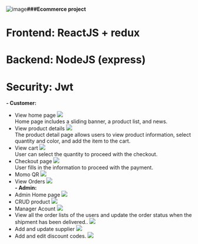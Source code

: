 ![image](https://github.com/user-attachments/assets/ed89f4d6-c406-4dc5-94cd-b28f5a8fe200)﻿**###Ecommerce project**
# Frontend: ReactJS + redux
# Backend: NodeJS (express)
# Security: Jwt
**- Customer:**
<br>
+ View home page
  <img src="https://github.com/user-attachments/assets/471a9b00-c610-41ed-84ba-24ab007c0193"/>
  <br>
  Home page includes a sliding banner, a product list, and news.
+ View product details
  <img src="https://github.com/user-attachments/assets/f41f2d63-ad52-4dc6-a639-81d1f0655170"/>
  <br>
  The product detail page allows users to view product information, select quantity and color, and add the item to the cart.
+ View cart
  <img src="https://github.com/user-attachments/assets/f41f2d63-ad52-4dc6-a639-81d1f0655170"/>
  <br>
   User can select the quantity to proceed with the checkout.
+ Checkout page
  <img src="https://github.com/user-attachments/assets/a299caaa-2198-4adb-b54d-04555f009cd3"/>
  <br>
  User fills in the information to proceed with the payment.
+ Momo QR
  <img src="https://github.com/user-attachments/assets/8ee4b295-bebf-4d3c-bb50-d6e0621d09fc"/>
  <br>
+ View Orders
   <img src="https://github.com/user-attachments/assets/4ca8ce39-15be-4ffc-a0dc-6ce7117ffebd"/>
  <br>
**- Admin:**
+ Admin Home page
   <img src="https://github.com/user-attachments/assets/bc142a8e-f6cc-4c52-b1c1-96dce1a2090a"/>
  <br>
+ CRUD product
  <img src="https://github.com/user-attachments/assets/65e7a3d7-6fc6-42e2-8e15-f218f6ad3966"/>
  <br>
+ Manager Acount
   <img src="https://github.com/user-attachments/assets/65e7a3d7-6fc6-42e2-8e15-f218f6ad3966"/>
  <br>
+ View all the order lists of the users and update the order status when the shipment has been delivered..
   <img src="https://github.com/user-attachments/assets/0a23d314-6b29-410f-b63f-5db6c4a09a9f"/>
  <br>
+ Add and update supplier
   <img src="https://github.com/user-attachments/assets/0b83679b-948e-4af9-a897-e54eb83525c8"/>
  <br>
+ Add and edit discount codes.
   <img src="https://github.com/user-attachments/assets/1cb51324-4215-4d66-849c-eb47acf995a3"/>
  <br>
